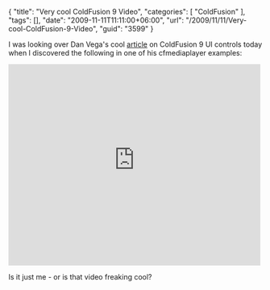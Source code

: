 {
	"title": "Very cool ColdFusion 9 Video",
	"categories": [
		"ColdFusion"
	],
	"tags": [],
	"date": "2009-11-11T11:11:00+06:00",
	"url": "/2009/11/11/Very-cool-ColdFusion-9-Video",
	"guid": "3599"
}

I was looking over Dan Vega's cool <a href="http://www.adobe.com/devnet/coldfusion/articles/coldfusion9_uicontrols.html">article</a> on ColdFusion 9 UI controls today when I discovered the following in one of his cfmediaplayer examples:

<iframe src="http://www.raymondcamden.com/demos/cfmediaplayer/test2.cfm" width="500" height="400" frameborder="0"></iframe>

Is it just me - or is that video freaking cool?